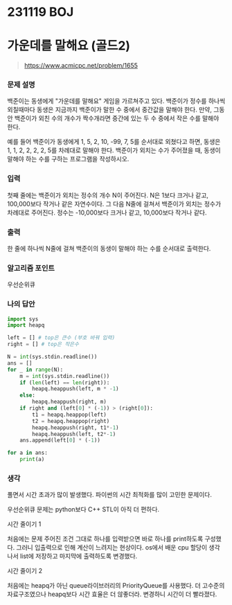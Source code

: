 # 231119 BOJ

# 가운데를 말해요 (골드2)

> https://www.acmicpc.net/problem/1655

### 문제 설명

백준이는 동생에게 "가운데를 말해요" 게임을 가르쳐주고 있다. 백준이가 정수를 하나씩 외칠때마다 동생은 지금까지 백준이가 말한 수 중에서 중간값을 말해야 한다. 만약, 그동안 백준이가 외친 수의 개수가 짝수개라면 중간에 있는 두 수 중에서 작은 수를 말해야 한다.

예를 들어 백준이가 동생에게 1, 5, 2, 10, -99, 7, 5를 순서대로 외쳤다고 하면, 동생은 1, 1, 2, 2, 2, 2, 5를 차례대로 말해야 한다. 백준이가 외치는 수가 주어졌을 때, 동생이 말해야 하는 수를 구하는 프로그램을 작성하시오.

### 입력

첫째 줄에는 백준이가 외치는 정수의 개수 N이 주어진다. N은 1보다 크거나 같고, 100,000보다 작거나 같은 자연수이다. 그 다음 N줄에 걸쳐서 백준이가 외치는 정수가 차례대로 주어진다. 정수는 -10,000보다 크거나 같고, 10,000보다 작거나 같다.

### 출력

한 줄에 하나씩 N줄에 걸쳐 백준이의 동생이 말해야 하는 수를 순서대로 출력한다.

### 알고리즘 포인트

우선순위큐

### 나의 답안

```python
import sys
import heapq

left = [] # top은 큰수 (부호 바꿔 입력)
right = [] # top은 작은수

N = int(sys.stdin.readline())
ans = []
for _ in range(N):
    m = int(sys.stdin.readline())
    if (len(left) == len(right)):
        heapq.heappush(left, m * -1)
    else:
        heapq.heappush(right, m)
    if right and (left[0] * (-1)) > (right[0]):
        t1 = heapq.heappop(left)
        t2 = heapq.heappop(right)
        heapq.heappush(right, t1*-1)
        heapq.heappush(left, t2*-1)
    ans.append(left[0] * (-1))

for a in ans:
    print(a)
```

### 생각

풀면서 시간 초과가 많이 발생했다. 파이썬의 시간 최적화를 많이 고민한 문제이다.

우선순위큐 문제는 python보다 C++ STL이 아직 더 편하다.

시간 줄이기 1

처음에는 문제 주어진 조건 그대로 하나를 입력받으면 바로 하나를 print하도록 구성했다. 그러니 입출력으로 인해 계산이 느려지는 현상이다. os에서 배운 cpu 할당이 생각나서 list에 저장하고 마지막에 출력하도록 변경했다. 

시간 줄이기 2

처음에는 heapq가 아닌 queue라이브러리의 PriorityQueue를 사용했다. 더 고수준의 자료구조였으나 heapq보다 시간 효율은 더 않좋더라. 변경하니 시간이 더 빨라졌다.
